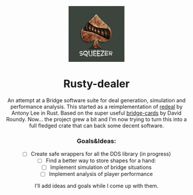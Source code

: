 <div align="center">
  <a href="https://github.com/alvarogaiotti/squeezer">
    <img src="./squeezer logo.jpeg" alt="Logo" width="150" height="150">
  </a>

# Rusty-dealer

An attempt at a Bridge software suite for deal generation, simulation and performance analysis.
This started as  a reimplementation of [redeal](https://github.com/anntzer/redeal) by Antony Lee in Rust. Based on the super useful [bridge-cards](https://github.com/droundy/bridge-cards) by David Roundy.
Now... the project grew a bit and I'm now trying to turn this into a full fledged crate that can back some
decent software.

### Goals&Ideas:
- [ ] Create safe wrappers for all the DDS library (in progress)
- [ ] Find a better way to store shapes for a hand:
- [ ] Implement simulation of bridge situations
- [ ] Implement analysis of player performance

I'll add ideas and goals while I come up with them.
